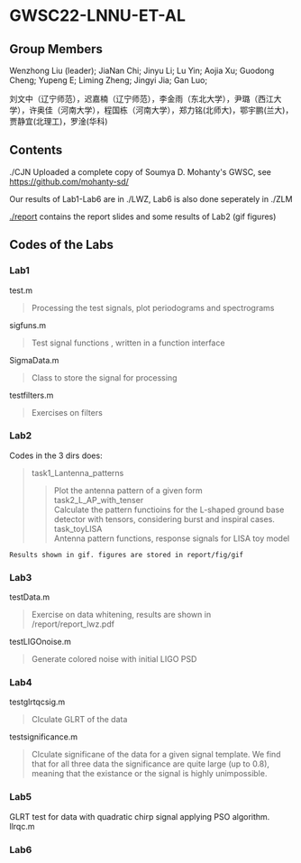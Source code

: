 #  GWSC22-LNNU-ET-AL
## Group Members

Wenzhong Liu (leader); JiaNan Chi; Jinyu Li; Lu Yin; Aojia Xu; Guodong Cheng; Yupeng E; Liming Zheng; Jingyi Jia; Gan Luo;

刘文中（辽宁师范），迟嘉楠（辽宁师范），李金雨（东北大学），尹璐（西江大学），许奥佳（河南大学），程国栋（河南大学），郑力铭(北师大)，鄂宇鹏(兰大)，贾静宜(北理工)，罗淦(华科)

## Contents

./CJN Uploaded a complete copy of Soumya D. Mohanty's GWSC, see https://github.com/mohanty-sd/

Our results of Lab1-Lab6 are in ./LWZ, Lab6 is also done seperately in ./ZLM

[./report](https://github.com/octogen4/GWSC22-LNNU-ET-AL/tree/master/report) contains the report slides and some results of Lab2 (gif figures)

## Codes of the Labs


### Lab1

test.m
  >Processing the test signals, plot periodograms and spectrograms
  
sigfuns.m                   
  >Test signal functions , written in a function interface
  
SigmaData.m                 
  >Class to store the signal for processing
  
testfilters.m               
  >Exercises on filters

### Lab2

Codes in the 3 dirs does:
>task1_Lantenna_patterns   
  >>Plot the antenna pattern of a given form
>task2_L_AP_with_tenser    
  >>Calculate the pattern functioins for the L-shaped ground base detector with tensors, considering burst and inspiral cases.
>task_toyLISA              
  >>Antenna pattern functions, response signals for LISA toy model

    Results shown in gif. figures are stored in report/fig/gif
    
### Lab3

testData.m                  
>Exercise on data whitening, results are shown in /report/report_lwz.pdf

testLIGOnoise.m             
>Generate colored noise with initial LIGO PSD

### Lab4

testglrtqcsig.m 
>Clculate GLRT of the data

testsignificance.m
>Clculate significane of the data for a given signal template. We find that for all three data the significance are quite large (up to 0.8), meaning that the existance or the signal is highly unimpossible.

### Lab5
GLRT test for data with quadratic chirp signal applying PSO algorithm.
llrqc.m
>

### Lab6

